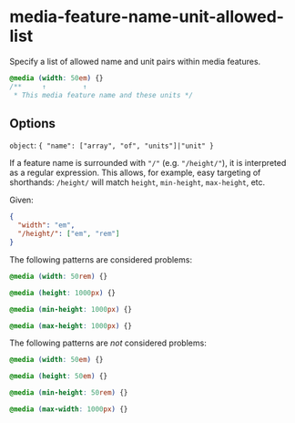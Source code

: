 # media-feature-name-unit-allowed-list

Specify a list of allowed name and unit pairs within media features.

<!-- prettier-ignore -->
```css
@media (width: 50em) {}
/**     ↑         ↑
 * This media feature name and these units */
```

## Options

`object`: `{ "name": ["array", "of", "units"]|"unit" }`

If a feature name is surrounded with `"/"` (e.g. `"/height/"`), it is interpreted as a regular expression. This allows, for example, easy targeting of shorthands: `/height/` will match `height`, `min-height`, `max-height`, etc.

Given:

```json
{
  "width": "em",
  "/height/": ["em", "rem"]
}
```

The following patterns are considered problems:

<!-- prettier-ignore -->
```css
@media (width: 50rem) {}
```

<!-- prettier-ignore -->
```css
@media (height: 1000px) {}
```

<!-- prettier-ignore -->
```css
@media (min-height: 1000px) {}
```

<!-- prettier-ignore -->
```css
@media (max-height: 1000px) {}
```

The following patterns are _not_ considered problems:

<!-- prettier-ignore -->
```css
@media (width: 50em) {}
```

<!-- prettier-ignore -->
```css
@media (height: 50em) {}
```

<!-- prettier-ignore -->
```css
@media (min-height: 50rem) {}
```

<!-- prettier-ignore -->
```css
@media (max-width: 1000px) {}
```
